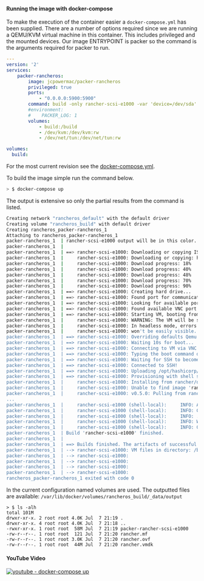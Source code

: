 #### Running the image with docker-compose

To make the execution of the container easier a `docker-compose.yml` has been supplied.  There are a number of options required since we are running a QEMU/KVM virtual machine in this container.  This includes privileged and the mounted devices.  Our image ENTRYPOINT is packer so the command is the arguments required for packer to run.

```yaml
---
version: '2'
services:
    packer-rancheros:
        image: jcpowermac/packer-rancheros
        privileged: true
        ports:
            - "0.0.0.0:5900:5900"
        command: build -only rancher-scsi-e1000 -var 'device=/dev/sda' /opt/hashicorp/etc/packer/rancheros.json
        #environment:
        #    PACKER_LOG: 1
        volumes:
            - build:/build
            - /dev/kvm:/dev/kvm:rw
            - /dev/net/tun:/dev/net/tun:rw

volumes:
  build:

```
For the most current revision see the [docker-compose.yml](../rancheros/docker-compose.yml).



To build the image simple run the command below.
```bash
> $ docker-compose up
```

The output is extensive so only the partial results from the command is listed.
```bash
Creating network "rancheros_default" with the default driver
Creating volume "rancheros_build" with default driver
Creating rancheros_packer-rancheros_1
Attaching to rancheros_packer-rancheros_1
packer-rancheros_1  | rancher-scsi-e1000 output will be in this color.
packer-rancheros_1  |
packer-rancheros_1  | ==> rancher-scsi-e1000: Downloading or copying ISO
packer-rancheros_1  |     rancher-scsi-e1000: Downloading or copying: https://github.com/rancher/os/releases/download/v0.5.0/rancheros.iso
packer-rancheros_1  |     rancher-scsi-e1000: Download progress: 18%
packer-rancheros_1  |     rancher-scsi-e1000: Download progress: 40%
packer-rancheros_1  |     rancher-scsi-e1000: Download progress: 48%
packer-rancheros_1  |     rancher-scsi-e1000: Download progress: 70%
packer-rancheros_1  |     rancher-scsi-e1000: Download progress: 90%
packer-rancheros_1  | ==> rancher-scsi-e1000: Creating hard drive...
packer-rancheros_1  | ==> rancher-scsi-e1000: Found port for communicator (SSH, WinRM, etc): 2222.
packer-rancheros_1  | ==> rancher-scsi-e1000: Looking for available port between 5900 and 5900
packer-rancheros_1  | ==> rancher-scsi-e1000: Found available VNC port: 5900
packer-rancheros_1  | ==> rancher-scsi-e1000: Starting VM, booting from CD-ROM
packer-rancheros_1  |     rancher-scsi-e1000: WARNING: The VM will be started in headless mode, as configured.
packer-rancheros_1  |     rancher-scsi-e1000: In headless mode, errors during the boot sequence or OS setup
packer-rancheros_1  |     rancher-scsi-e1000: won't be easily visible. Use at your own discretion.
packer-rancheros_1  | ==> rancher-scsi-e1000: Overriding defaults Qemu arguments with QemuArgs...
packer-rancheros_1  | ==> rancher-scsi-e1000: Waiting 10s for boot...
packer-rancheros_1  | ==> rancher-scsi-e1000: Connecting to VM via VNC
packer-rancheros_1  | ==> rancher-scsi-e1000: Typing the boot command over VNC...
packer-rancheros_1  | ==> rancher-scsi-e1000: Waiting for SSH to become available...
packer-rancheros_1  | ==> rancher-scsi-e1000: Connected to SSH!
packer-rancheros_1  | ==> rancher-scsi-e1000: Uploading /opt/hashicorp/etc/packer/cloud-config.yml => /tmp/cloud-config.yml
packer-rancheros_1  | ==> rancher-scsi-e1000: Provisioning with shell script: /tmp/packer-shell588498308
packer-rancheros_1  |     rancher-scsi-e1000: Installing from rancher/os:v0.5.0
packer-rancheros_1  |     rancher-scsi-e1000: Unable to find image 'rancher/os:v0.5.0' locally
packer-rancheros_1  |     rancher-scsi-e1000: v0.5.0: Pulling from rancher/os
...
packer-rancheros_1  |     rancher-scsi-e1000 (shell-local):     INFO: Added new harddisk under None, instance is 5
packer-rancheros_1  |     rancher-scsi-e1000 (shell-local):     INFO: Calling 'qemu-img info /tmp/cot7tqdMb/rancher.vmdk' and capturing its output...
packer-rancheros_1  |     rancher-scsi-e1000 (shell-local):     INFO: ...done
packer-rancheros_1  |     rancher-scsi-e1000 (shell-local):     INFO: Writing out to file /build/output/rancher.ovf
packer-rancheros_1  |     rancher-scsi-e1000 (shell-local):     INFO: Copying /tmp/cot7tqdMb/rancher.vmdk to /build/output
packer-rancheros_1  | Build 'rancher-scsi-e1000' finished.
packer-rancheros_1  |
packer-rancheros_1  | ==> Builds finished. The artifacts of successful builds are:
packer-rancheros_1  | --> rancher-scsi-e1000: VM files in directory: /build/output
packer-rancheros_1  | --> rancher-scsi-e1000:
packer-rancheros_1  | --> rancher-scsi-e1000:
packer-rancheros_1  | --> rancher-scsi-e1000:
packer-rancheros_1  | --> rancher-scsi-e1000:
rancheros_packer-rancheros_1 exited with code 0
```

In the current configuration named volumes are used.  The outputted files are available: `/var/lib/docker/volumes/rancheros_build/_data/output`
```
> $ ls -alh
total 101M
drwxr-xr-x. 2 root root 4.0K Jul  7 21:19 .
drwxr-xr-x. 4 root root 4.0K Jul  7 21:18 ..
-rwxr-xr-x. 1 root root  58M Jul  7 21:19 packer-rancher-scsi-e1000
-rw-r--r--. 1 root root  121 Jul  7 21:20 rancher.mf
-rw-r--r--. 1 root root 3.0K Jul  7 21:20 rancher.ovf
-rw-r--r--. 1 root root  44M Jul  7 21:20 rancher.vmdk
```
#### YouTube Video
[![youtube - docker-compose up](http://img.youtube.com/vi/StYlU6Xy_JQ/0.jpg)](http://www.youtube.com/watch?v=StYlU6Xy_JQ)

